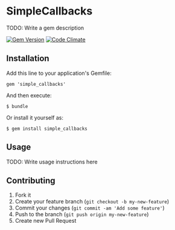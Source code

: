 # SimpleCallbacks

TODO: Write a gem description

[![Gem Version](https://badge.fury.io/rb/simple_callbacks.png)](http://badge.fury.io/rb/simple_callbacks)
[![Code Climate](https://codeclimate.com/repos/52f5dd976956807af900801a/badges/8bfe8f01326d9e31874c/gpa.png)](https://codeclimate.com/repos/52f5dd976956807af900801a/feed)


## Installation

Add this line to your application's Gemfile:

    gem 'simple_callbacks'

And then execute:

    $ bundle

Or install it yourself as:

    $ gem install simple_callbacks

## Usage

TODO: Write usage instructions here

## Contributing

1. Fork it
2. Create your feature branch (`git checkout -b my-new-feature`)
3. Commit your changes (`git commit -am 'Add some feature'`)
4. Push to the branch (`git push origin my-new-feature`)
5. Create new Pull Request
